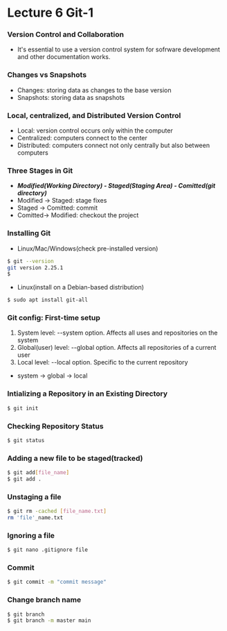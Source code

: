 # Lecture 6 Git-1
### Version Control and Collaboration
- It's essential to use a version control system for sofrware development and other documentation works.   

### Changes vs Snapshots   
- Changes: storing data as changes to the base version   
- Snapshots: storing data as snapshots   

### Local, centralized, and Distributed Version Control   
- Local: version control occurs only within the computer   
- Centralized: computers connect to the center   
- Distributed: computers connect not only centrally but also between computers    

### Three Stages in Git   
- ***Modified(Working Directory) \- Staged(Staging Area) \- Comitted(git directory)***      
- Modified \-\> Staged: stage fixes      
- Staged \-\> Comitted: commit   
- Comitted\-\> Modified: checkout the project   

### Installing Git   
- Linux/Mac/Windows(check pre-installed version)   
```sh
$ git --version
git version 2.25.1
$
```
- Linux(install on a Debian-based distribution)   
```sh
$ sudo apt install git-all
```
### Git config: First-time setup   
1. System level: --system option. Affects all uses and repositories on the system   
2. Global(user) level: --global option. Affects all repositories of a current user   
3. Local level: --local option. Specific to the current repository   
- system \-\> global \-\> local   

### Intializing a Repository in an Existing Directory   
```sh
$ git init
```
### Checking Repository Status   
```sh
$ git status
```
### Adding a new file to be staged(tracked)   
```sh
$ git add[file_name]
$ git add .
```
### Unstaging a file   
```sh
$ git rm -cached [file_name.txt]
rm 'file'_name.txt
```
### Ignoring a file   
```sh
$ git nano .gitignore file
```
### Commit   
```sh
$ git commit -m "commit message"
```
### Change branch name   
```sh
$ git branch
$ git branch -m master main
```
